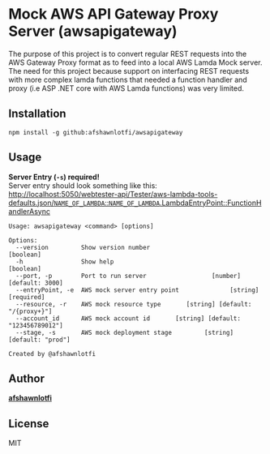 # Mock AWS API Gateway Proxy Server (awsapigateway)

The purpose of this project is to convert regular REST requests into the AWS Gateway Proxy format as to feed into a local AWS Lamda Mock server. The need for this project because support on interfacing REST requests with more complex lamda functions that needed a function handler and proxy (i.e ASP .NET core with AWS Lamda functions) was very limited.

## Installation

`npm install -g github:afshawnlotfi/awsapigateway`

## Usage

<b>Server Entry (`-s`) required!</b><br>
Server entry should look something like this: <br>
[http://localhost:5050/webtester-api/Tester/aws-lambda-tools-defaults.json/`NAME_OF_LAMBDA`::`NAME_OF_LAMBDA`.LambdaEntryPoint::FunctionHandlerAsync]()

```
Usage: awsapigateway <command> [options]

Options:
  --version         Show version number                                [boolean]
  -h                Show help                                          [boolean]
  --port, -p        Port to run server                  [number] [default: 3000]
  --entryPoint, -e  AWS mock server entry point              [string] [required]
  --resource, -r    AWS mock resource type       [string] [default: "/{proxy+}"]
  --account_id      AWS mock account id       [string] [default: "123456789012"]
  --stage, -s       AWS mock deployment stage         [string] [default: "prod"]

Created by @afshawnlotfi
```

## Author

[<b>afshawnlotfi</b>](https://github.com/afshawnlotfi)

## License

MIT
